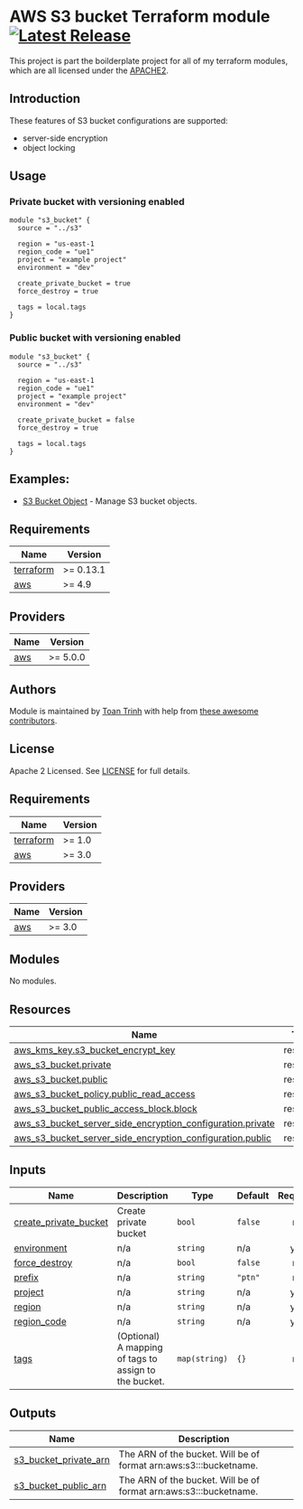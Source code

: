 
<!-- markdownlint-disable -->
# AWS S3 bucket Terraform module [![Latest Release](https://img.shields.io/github/v/release/oysptn/terraform-aws-s3.svg)](https://github.com/oysptn/terraform-aws-s3/releases/latest)
<!-- markdownlint-restore -->

This project is part the boilderplate project for all of my terraform modules, which are all licensed under the [APACHE2](LICENSE).

## Introduction

These features of S3 bucket configurations are supported:

- server-side encryption
- object locking

## Usage

### Private bucket with versioning enabled

```hcl
module "s3_bucket" {
  source = "../s3"
    
  region = "us-east-1
  region_code = "ue1"
  project = "example project"
  environment = "dev"

  create_private_bucket = true
  force_destroy = true  
  
  tags = local.tags
}
```
### Public bucket with versioning enabled

```hcl
module "s3_bucket" {
  source = "../s3"
    
  region = "us-east-1
  region_code = "ue1"
  project = "example project"
  environment = "dev"

  create_private_bucket = false
  force_destroy = true  
  
  tags = local.tags
}
```
## Examples:
- [S3 Bucket Object]() - Manage S3 bucket objects.

<!-- BEGINNING OF PRE-COMMIT-TERRAFORM DOCS HOOK -->
## Requirements

| Name | Version |
|------|---------|
| <a name="requirement_terraform"></a> [terraform](#requirement\_terraform) | >= 0.13.1 |
| <a name="requirement_aws"></a> [aws](#requirement\_aws) | >= 4.9 |

## Providers

| Name | Version |
|------|---------|
| <a name="provider_aws"></a> [aws](#provider\_aws) | >= 5.0.0 |

## Authors

Module is maintained by [Toan Trinh](https://github.com/comicalwriter) with help from [these awesome contributors](https://github.com/oysptn/terraform-aws-s3/graphs/contributors).

## License

Apache 2 Licensed. See [LICENSE](https://github.com/oysptn/terraform-aws-s3/blob/main/LICENSE) for full details.
<!-- BEGIN_TF_DOCS -->
## Requirements

| Name | Version |
|------|---------|
| <a name="requirement_terraform"></a> [terraform](#requirement\_terraform) | >= 1.0 |
| <a name="requirement_aws"></a> [aws](#requirement\_aws) | >= 3.0 |

## Providers

| Name | Version |
|------|---------|
| <a name="provider_aws"></a> [aws](#provider\_aws) | >= 3.0 |

## Modules

No modules.

## Resources

| Name | Type |
|------|------|
| [aws_kms_key.s3_bucket_encrypt_key](https://registry.terraform.io/providers/hashicorp/aws/latest/docs/resources/kms_key) | resource |
| [aws_s3_bucket.private](https://registry.terraform.io/providers/hashicorp/aws/latest/docs/resources/s3_bucket) | resource |
| [aws_s3_bucket.public](https://registry.terraform.io/providers/hashicorp/aws/latest/docs/resources/s3_bucket) | resource |
| [aws_s3_bucket_policy.public_read_access](https://registry.terraform.io/providers/hashicorp/aws/latest/docs/resources/s3_bucket_policy) | resource |
| [aws_s3_bucket_public_access_block.block](https://registry.terraform.io/providers/hashicorp/aws/latest/docs/resources/s3_bucket_public_access_block) | resource |
| [aws_s3_bucket_server_side_encryption_configuration.private](https://registry.terraform.io/providers/hashicorp/aws/latest/docs/resources/s3_bucket_server_side_encryption_configuration) | resource |
| [aws_s3_bucket_server_side_encryption_configuration.public](https://registry.terraform.io/providers/hashicorp/aws/latest/docs/resources/s3_bucket_server_side_encryption_configuration) | resource |

## Inputs

| Name | Description | Type | Default | Required |
|------|-------------|------|---------|:--------:|
| <a name="input_create_private_bucket"></a> [create\_private\_bucket](#input\_create\_private\_bucket) | Create private bucket | `bool` | `false` | no |
| <a name="input_environment"></a> [environment](#input\_environment) | n/a | `string` | n/a | yes |
| <a name="input_force_destroy"></a> [force\_destroy](#input\_force\_destroy) | n/a | `bool` | `false` | no |
| <a name="input_prefix"></a> [prefix](#input\_prefix) | n/a | `string` | `"ptn"` | no |
| <a name="input_project"></a> [project](#input\_project) | n/a | `string` | n/a | yes |
| <a name="input_region"></a> [region](#input\_region) | n/a | `string` | n/a | yes |
| <a name="input_region_code"></a> [region\_code](#input\_region\_code) | n/a | `string` | n/a | yes |
| <a name="input_tags"></a> [tags](#input\_tags) | (Optional) A mapping of tags to assign to the bucket. | `map(string)` | `{}` | no |

## Outputs

| Name | Description |
|------|-------------|
| <a name="output_s3_bucket_private_arn"></a> [s3\_bucket\_private\_arn](#output\_s3\_bucket\_private\_arn) | The ARN of the bucket. Will be of format arn:aws:s3:::bucketname. |
| <a name="output_s3_bucket_public_arn"></a> [s3\_bucket\_public\_arn](#output\_s3\_bucket\_public\_arn) | The ARN of the bucket. Will be of format arn:aws:s3:::bucketname. |
<!-- END_TF_DOCS -->